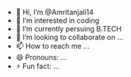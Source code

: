 - 👋 Hi, I’m @Amritanjali14
- 👀 I’m interested in coding
- 🌱 I’m currently persuing B.TECH
- 💞️ I’m looking to collaborate on ...
- 📫 How to reach me ...
- 😄 Pronouns: ...
- ⚡ Fun fact: ...

<!---
Amritanjali14/Amritanjali14 is a ✨ special ✨ repository because its `README.md` (this file) appears on your GitHub profile.
You can click the Preview link to take a look at your changes.
--->
